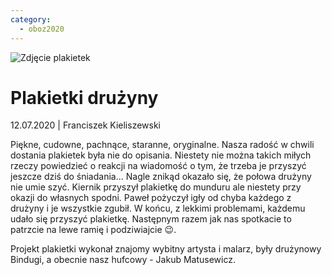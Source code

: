 ```yaml
---
category:
  - oboz2020
---
```


![Zdjęcie plakietek](https://lh3.googleusercontent.com/pw/ACtC-3cSvlIfqIqHSlvejTXYm4I2UfXCE2EeVlqXp0cWGWpPIe90RbarckERrEddkkj3wpMvmOpWgDITdDm4k2DT0vEKQhb-pjR6w8FcG-7eWvfoP-ZoZ-mAy1GgioVIUxdrXk3a5VTMiQgm5RNE9CPGBN_D=w854-h640-no)

# Plakietki drużyny

12.07.2020 | Franciszek Kieliszewski

Piękne, cudowne, pachnące, staranne, oryginalne. Nasza radość w chwili dostania plakietek była nie do opisania. Niestety nie można takich miłych rzeczy powiedzieć o reakcji na wiadomość o tym, że trzeba je przyszyć jeszcze dziś do śniadania... Nagle znikąd okazało się, że połowa drużyny nie umie szyć. Kiernik przyszył plakietkę do munduru ale niestety przy okazji do własnych spodni. Paweł pożyczył igły od chyba każdego z drużyny i je wszystkie zgubił. W końcu, z lekkimi problemami, każdemu udało się przyszyć plakietkę. Następnym razem jak nas spotkacie to patrzcie na lewe ramię i podziwiajcie 😉.

Projekt plakietki wykonał znajomy wybitny artysta i malarz, były drużynowy Bindugi, a obecnie nasz hufcowy - Jakub Matusewicz.
